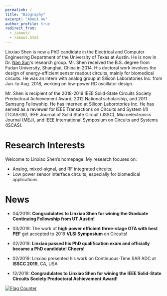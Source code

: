 ```yaml
---
permalink: /
title: "Biography"
excerpt: "About me"
author_profile: true
redirect_from: 
  - /about/
  - /about.html
---
```


Linxiao Shen is now a PhD candidate in the Electrical and Computer Engineering Department of the University of Texas at Austin. He is now in Dr. [Nan Sun](https://www.cerc.utexas.edu/~nansun/)'s research group. Mr. Shen received the B.S. degree from Fudan University, Shanghai, China in 2014. His doctoral work involves the design of energy-efficient sensor readout circuits, mainly for biomedical circuits. He was an intern with analog group at Silicon Laboratories Inc. from Jun. to Aug. 2018, working on low-power RC oscillator design. 

Mr. Shen is recipient of the 2018-2019 IEEE Solid-State Circuits Society Predoctoral Achievement Award, 2012 National scholarship, and 2011 Samsung Fellowship. He has interned at Silicon Laborotories Inc. He has served as a reviewer for IEEE Transactions on Circuits and System I/II (TCAS-I/II), IEEE Journal of Solid State Circuit (JSSC), Microelectronics Journal (MEJ), and IEEE International Symposium on Circuits and Systems (ISCAS). 


Research Interests
======

Welcome to Linxiao Shen’s homepage. My research focuses on:
* Analog, mixed-signal, and RF integrated circuits;
* Low power sensor interface circuits, especially for biomedical applications

News
======
* 04/2019: **Congradulates to Linxiao Shen for wining the Graduate Continuing Fellowship from UT Austin!**

* 03/2019: The work of **high power efficient three-stage OTA with best PEF** get accepted to 2019 **VLSI Symposium** on Circuits! 

* 02/2019: **Linxiao passed his PhD qualification exam and officially became a PhD candidate! Cheers!**

* 02/2019: Linxiao presented his work on Continuous-Time SAR ADC at **ISSCC 2019**, CA, USA

* 12/2018: **Congradulates to Linxiao Shen for wining the IEEE Solid-State Circuits Society Predoctoral Achievement Award!**


<a href="https://info.flagcounter.com/gJgr"><img src="https://s05.flagcounter.com/count2/gJgr/bg_FFFFFF/txt_000000/border_CCCCCC/columns_2/maxflags_10/viewers_0/labels_0/pageviews_1/flags_0/percent_0/" alt="Flag Counter" border="0"></a>
